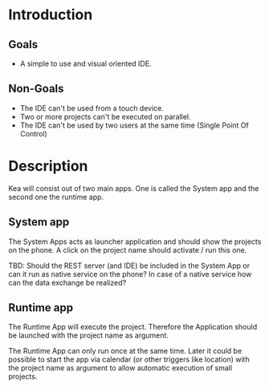# Introduction

## Goals

* A simple to use and visual oriented IDE.

## Non-Goals

* The IDE can't be used from a touch device.
* Two or more projects can't be executed on parallel.
* The IDE can't be used by two users at the same time (Single Point Of Control)

# Description

Kea will consist out of two main apps. One is called the System app and the second one the runtime app.

## System app

The System Apps acts as launcher application and should show the projects on the phone. A click on the project name should activate / run this one.

TBD:
Should the REST server (and IDE) be included in the System App or can it run as native service on the phone? In case of a native service how can the data exchange be realized? 

## Runtime app

The Runtime App will execute the project. Therefore the Application should be launched with the project name as argument.

The Runtime App can only run once at the same time. Later it could be possible to start the app via calendar (or other triggers like location) with the project name as argument to allow automatic execution of small projects.